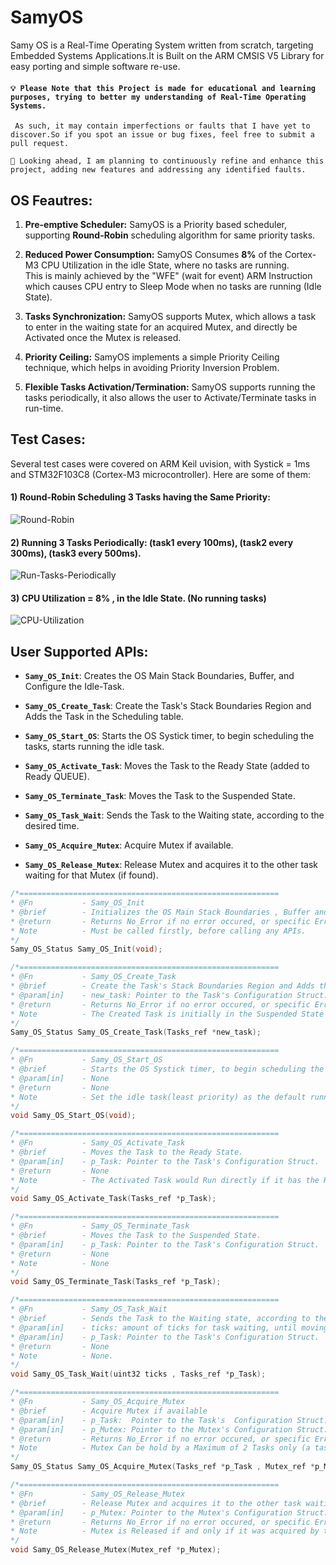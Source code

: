 # SamyOS
Samy OS is a Real-Time Operating System written from scratch, targeting
Embedded Systems Applications.It is Built on the ARM CMSIS V5 Library for easy porting and simple software re-use. 

#### ```💡 Please Note that this Project is made for educational and learning purposes, trying to better my understanding of Real-Time Operating Systems.```

``` As such, it may contain imperfections or faults that I have yet to discover.So if you spot an issue or bug fixes, feel free to submit a pull request.```

``` 📌 Looking ahead, I am planning to continuously refine and enhance this project, adding new features and addressing any identified faults. ```


## OS Feautres:
1) **Pre-emptive Scheduler:** SamyOS is a Priority based scheduler, supporting **Round-Robin** scheduling algorithm for same priority tasks. 

2) **Reduced Power Consumption:** SamyOS Consumes **8%** of the Cortex-M3 CPU Utilization in the idle State, where no tasks are running. <br /> 
This is mainly achieved by the "WFE" (wait for event) ARM Instruction which causes CPU entry to Sleep Mode when no tasks are running (Idle State).

3) **Tasks Synchronization:** SamyOS supports Mutex, which allows a task to enter in the waiting state for an acquired Mutex, and directly be Activated once the Mutex is released.

4) **Priority Ceiling:** SamyOS implements a simple Priority Ceiling technique, which helps in avoiding Priority Inversion Problem.

5) **Flexible Tasks Activation/Termination:** SamyOS supports running the tasks periodically, it also allows the user to Activate/Terminate tasks in run-time.  

## Test Cases:
Several test cases were covered on ARM Keil uvision, with Systick = 1ms and STM32F103C8 (Cortex-M3 microcontroller). Here are some of them:

#### 1) Round-Robin Scheduling 3 Tasks having the Same Priority:

![Round-Robin](https://github.com/YoussefSamy21/Samy_OS/blob/main/Keil%20Simulation/Case_1_Round_Robin.gif)

#### 2) Running 3 Tasks **Periodically**: (task1 every 100ms), (task2 every 300ms), (task3 every 500ms).

![Run-Tasks-Periodically](https://github.com/YoussefSamy21/Samy_OS/blob/main/Keil%20Simulation/Case_2_Tasks_Waiting_Time.gif)

#### 3) CPU Utilization = 8% , in the Idle State. (No running tasks)
![CPU-Utilization](https://github.com/YoussefSamy21/Samy_OS/blob/main/Keil%20Simulation/Case_3_CPU_Utilization.gif)


## User Supported APIs:
- **`Samy_OS_Init`**: Creates the OS Main Stack Boundaries, Buffer, and Configure the Idle-Task.

- **`Samy_OS_Create_Task`**: Create the Task's Stack Boundaries Region and Adds the Task in the Scheduling table.

- **`Samy_OS_Start_OS`**: Starts the OS Systick timer, to begin scheduling the tasks, starts running the idle task.

- **`Samy_OS_Activate_Task`**: Moves the Task to the Ready State (added to Ready QUEUE).

- **`Samy_OS_Terminate_Task`**: Moves the Task to the Suspended State.

- **`Samy_OS_Task_Wait`**: Sends the Task to the Waiting state, according to the desired time.

- **`Samy_OS_Acquire_Mutex`**: Acquire Mutex if available.

- **`Samy_OS_Release_Mutex`**: Release Mutex and acquires it to the other task waiting for that Mutex (if found).

```c
/*==========================================================
* @Fn			- Samy_OS_Init
* @brief 		- Initializes the OS Main Stack Boundaries , Buffer and Configuring the Idle-Task.
* @return 		- Returns No_Error if no error occured, or specific Error if occured.
* Note			- Must be called firstly, before calling any APIs.
*/
Samy_OS_Status Samy_OS_Init(void);
```
```c
/*==========================================================
* @Fn			- Samy_OS_Create_Task
* @brief 		- Create the Task's Stack Boundaries Region and Adds the Task in the Scheduling table.
* @param[in]    - new_task: Pointer to the Task's Configuration Struct.
* @return 		- Returns No_Error if no error occured, or specific Error if occured.
* Note			- The Created Task is initially in the Suspended State after calling this API.
*/
Samy_OS_Status Samy_OS_Create_Task(Tasks_ref *new_task);
```
```c
/*==========================================================
* @Fn			- Samy_OS_Start_OS
* @brief 		- Starts the OS Systick timer, to begin scheduling the tasks.
* @param[in]    - None
* @return 		- None
* Note			- Set the idle task(least priority) as the default running task, in case of no other running tasks. 
*/
void Samy_OS_Start_OS(void);
```
```c
/*==========================================================
* @Fn			- Samy_OS_Activate_Task
* @brief 		- Moves the Task to the Ready State.
* @param[in]    - p_Task: Pointer to the Task's Configuration Struct.
* @return 		- None
* Note			- The Activated Task would Run directly if it has the Highest priority among the other tasks. Otherwise, it is added to the Ready QUEUE to be Scheduled.
*/
void Samy_OS_Activate_Task(Tasks_ref *p_Task);
```
```c
/*==========================================================
* @Fn			- Samy_OS_Terminate_Task
* @brief 		- Moves the Task to the Suspended State.
* @param[in]    - p_Task: Pointer to the Task's Configuration Struct.
* @return 		- None
* Note			- None
*/
void Samy_OS_Terminate_Task(Tasks_ref *p_Task);
```
```c
/*==========================================================
* @Fn			- Samy_OS_Task_Wait
* @brief 		- Sends the Task to the Waiting state, according to the desired ticks time. 
* @param[in]    - ticks: amount of ticks for task waiting, until moving to the ready state. 
* @param[in]    - p_Task: Pointer to the Task's Configuration Struct. 
* @return 		- None
* Note			- None.
*/
void Samy_OS_Task_Wait(uint32 ticks , Tasks_ref *p_Task);
```
```c
/*==========================================================
* @Fn			- Samy_OS_Acquire_Mutex
* @brief 		- Acquire Mutex if available
* @param[in]    - p_Task:  Pointer to the Task's  Configuration Struct.
* @param[in]    - p_Mutex: Pointer to the Mutex's Configuration Struct. 
* @return 		- Returns No_Error if no error occured, or specific Error if occured.
* Note			- Mutex Can be hold by a Maximum of 2 Tasks only (a task already acquires it, while the other is waiting until released).
*/
Samy_OS_Status Samy_OS_Acquire_Mutex(Tasks_ref *p_Task , Mutex_ref *p_Mutex);
```
```c
/*==========================================================
* @Fn			- Samy_OS_Release_Mutex
* @brief 		- Release Mutex and acquires it to the other task waiting for that Mutex (if found).
* @param[in]    - p_Mutex: Pointer to the Mutex's Configuration Struct. 
* @return 		- Returns No_Error if no error occured, or specific Error if occured.
* Note			- Mutex is Released if and only if it was acquired by the Same task, not any other tasks. 
*/
void Samy_OS_Release_Mutex(Mutex_ref *p_Mutex);
```